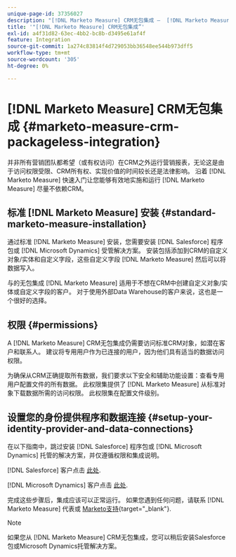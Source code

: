 ```yaml
---
unique-page-id: 37356027
description: "[!DNL Marketo Measure] CRM无包集成 —  [!DNL Marketo Measure]"
title: '"[!DNL Marketo Measure] CRM无包集成”'
exl-id: a4f31d82-63ec-4bb2-bc8b-d3495e61af4f
feature: Integration
source-git-commit: 1a274c83814f4d729053bb36548ee544b973dff5
workflow-type: tm+mt
source-wordcount: '305'
ht-degree: 0%

---
```


# [!DNL Marketo Measure] CRM无包集成 {#marketo-measure-crm-packageless-integration}

并非所有营销团队都希望（或有权访问）在CRM之外运行营销报表，无论这是由于访问权限受限、CRM所有权、实现价值的时间较长还是法律影响。 沿着 [!DNL Marketo Measure] 快速入门让您能够有效地实施和运行 [!DNL Marketo Measure] 尽量不依赖CRM。

## 标准 [!DNL Marketo Measure] 安装 {#standard-marketo-measure-installation}

通过标准 [!DNL Marketo Measure] 安装，您需要安装 [!DNL Salesforce] 程序包或 [!DNL Microsoft Dynamics] 受管解决方案。 安装包括添加到CRM的自定义对象/实体和自定义字段，这些自定义字段 [!DNL Marketo Measure] 然后可以将数据写入。

与的无包集成 [!DNL Marketo Measure] 适用于不想在CRM中创建自定义对象/实体或自定义字段的客户。 对于使用外部Data Warehouse的客户来说，这也是一个很好的选择。

## 权限 {#permissions}

A [!DNL Marketo Measure] CRM无包集成仍需要访问标准CRM对象，如潜在客户和联系人。 建议将专用用户作为已连接的用户，因为他们具有适当的数据访问权限。

为确保从CRM正确提取所有数据，我们要求以下安全和辅助功能设置：查看专用用户配置文件的所有数据。 此权限集提供了 [!DNL Marketo Measure] 从标准对象下载数据所需的访问权限。 此权限集在配置文件级别。

## 设置您的身份提供程序和数据连接 {#setup-your-identity-provider-and-data-connections}

在以下指南中，跳过安装 [!DNL Salesforce] 程序包或 [!DNL Microsoft Dynamics] 托管的解决方案，并仅遵循权限和集成说明。

[!DNL Salesforce] 客户点击 [此处](/help/configuration-and-setup/marketo-measure-and-salesforce/marketo-measure-salesforce-package-installation-and-set-up.md).

[!DNL Microsoft Dynamics] 客户点击 [此处](/help/marketo-measure-and-dynamics/getting-started-with-marketo-measure-and-dynamics/microsoft-dynamics-crm-installation-guide.md).

完成这些步骤后，集成应该可以正常运行。 如果您遇到任何问题，请联系 [!DNL Marketo Measure] 代表或 [Marketo支持](https://nation.marketo.com/t5/support/ct-p/Support){target="_blank"}.

>[!NOTE]
>
>如果您从 [!DNL Marketo Measure] CRM无包集成，您可以稍后安装Salesforce包或Microsoft Dynamics托管解决方案。

